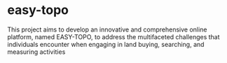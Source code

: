 # easy-topo
This project aims to develop an innovative and comprehensive online platform, named EASY-TOPO, to address the multifaceted challenges that individuals encounter when engaging in land buying, searching, and measuring activities
